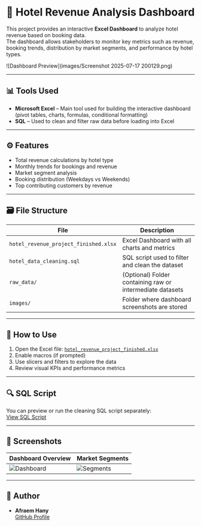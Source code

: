 # 🏨 Hotel Revenue Analysis Dashboard

This project provides an interactive **Excel Dashboard** to analyze hotel revenue based on booking data.  
The dashboard allows stakeholders to monitor key metrics such as revenue, booking trends, distribution by market segments, and performance by hotel types.

![Dashboard Preview](images/Screenshot 2025-07-17 200129.png)

---

## 📊 Tools Used

- **Microsoft Excel** – Main tool used for building the interactive dashboard (pivot tables, charts, formulas, conditional formatting)
- **SQL** – Used to clean and filter raw data before loading into Excel

---

## ⚙️ Features

- Total revenue calculations by hotel type
- Monthly trends for bookings and revenue
- Market segment analysis
- Booking distribution (Weekdays vs Weekends)
- Top contributing customers by revenue

---

## 🗃️ File Structure

| File | Description |
|------|-------------|
| `hotel_revenue_project_finished.xlsx` | Excel Dashboard with all charts and metrics |
| `hotel_data_cleaning.sql` | SQL script used to filter and clean the dataset |
| `raw_data/` | (Optional) Folder containing raw or intermediate datasets |
| `images/` | Folder where dashboard screenshots are stored |

---

## 🧭 How to Use

1. Open the Excel file: [`hotel_revenue_project_finished.xlsx`](hotel_revenue_project_finished.xlsx)
2. Enable macros (if prompted)
3. Use slicers and filters to explore the data
4. Review visual KPIs and performance metrics

---

## 🔍 SQL Script

You can preview or run the cleaning SQL script separately:  
[View SQL Script](hotel_data_cleaning.sql)

---

## 📸 Screenshots

| Dashboard Overview | Market Segments |
|--------------------|------------------|
| ![Dashboard](images/dashboard_preview.png) | ![Segments](images/segment_chart.png) |

---

## 🚀 Author

- **Afraem Hany**  
[GitHub Profile](https://github.com/Afraem-hany)

